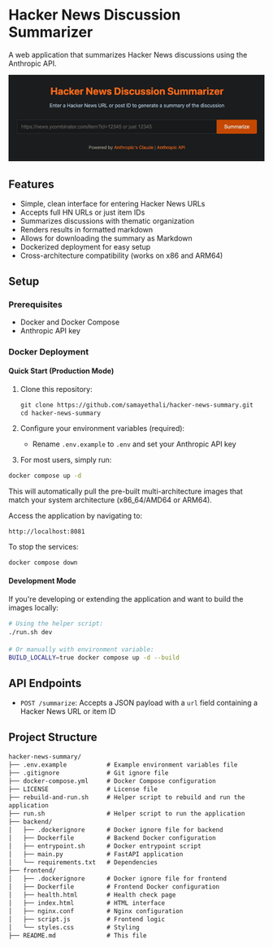 # Hacker News Discussion Summarizer

A web application that summarizes Hacker News discussions using the Anthropic API.

![HN Discussion Summarizer Screenshot](img/screenshot.png)

## Features

- Simple, clean interface for entering Hacker News URLs
- Accepts full HN URLs or just item IDs
- Summarizes discussions with thematic organization
- Renders results in formatted markdown
- Allows for downloading the summary as Markdown
- Dockerized deployment for easy setup
- Cross-architecture compatibility (works on x86 and ARM64)

## Setup

### Prerequisites

- Docker and Docker Compose
- Anthropic API key

### Docker Deployment

#### Quick Start (Production Mode)

1. Clone this repository:
   ```
   git clone https://github.com/samayethali/hacker-news-summary.git
   cd hacker-news-summary
   ```

2. Configure your environment variables (required):
   - Rename `.env.example` to `.env` and set your Anthropic API key

3. For most users, simply run:

```bash
docker compose up -d
```

This will automatically pull the pre-built multi-architecture images that match your system architecture (x86_64/AMD64 or ARM64).

Access the application by navigating to:
```
http://localhost:8081
```

To stop the services:
```bash
docker compose down
```

#### Development Mode

If you're developing or extending the application and want to build the images locally:

```bash
# Using the helper script:
./run.sh dev

# Or manually with environment variable:
BUILD_LOCALLY=true docker compose up -d --build
```

## API Endpoints

- `POST /summarize`: Accepts a JSON payload with a `url` field containing a Hacker News URL or item ID

## Project Structure

```
hacker-news-summary/
├── .env.example           # Example environment variables file
├── .gitignore             # Git ignore file
├── docker-compose.yml     # Docker Compose configuration
├── LICENSE                # License file
├── rebuild-and-run.sh     # Helper script to rebuild and run the application
├── run.sh                 # Helper script to run the application
├── backend/
│   ├── .dockerignore      # Docker ignore file for backend
│   ├── Dockerfile         # Backend Docker configuration
│   ├── entrypoint.sh      # Docker entrypoint script
│   ├── main.py            # FastAPI application
│   └── requirements.txt   # Dependencies
├── frontend/
│   ├── .dockerignore      # Docker ignore file for frontend
│   ├── Dockerfile         # Frontend Docker configuration
│   ├── health.html        # Health check page
│   ├── index.html         # HTML interface
│   ├── nginx.conf         # Nginx configuration
│   ├── script.js          # Frontend logic
│   └── styles.css         # Styling
├── README.md              # This file
```
